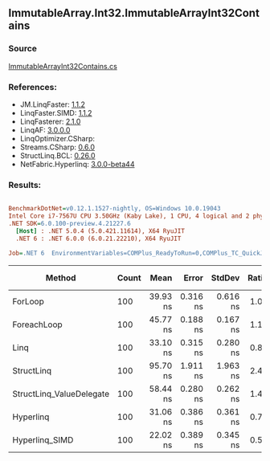 ﻿## ImmutableArray.Int32.ImmutableArrayInt32Contains

### Source
[ImmutableArrayInt32Contains.cs](../LinqBenchmarks/ImmutableArray/Int32/ImmutableArrayInt32Contains.cs)

### References:
- JM.LinqFaster: [1.1.2](https://www.nuget.org/packages/JM.LinqFaster/1.1.2)
- LinqFaster.SIMD: [1.1.2](https://www.nuget.org/packages/LinqFaster.SIMD/1.0.3)
- LinqFasterer: [2.1.0](https://www.nuget.org/packages/LinqFasterer/2.1.0)
- LinqAF: [3.0.0.0](https://www.nuget.org/packages/LinqAF/3.0.0.0)
- LinqOptimizer.CSharp: [](https://www.nuget.org/packages/LinqOptimizer.CSharp/)
- Streams.CSharp: [0.6.0](https://www.nuget.org/packages/Streams.CSharp/0.6.0)
- StructLinq.BCL: [0.26.0](https://www.nuget.org/packages/StructLinq/0.26.0)
- NetFabric.Hyperlinq: [3.0.0-beta44](https://www.nuget.org/packages/NetFabric.Hyperlinq/3.0.0-beta44)

### Results:
``` ini

BenchmarkDotNet=v0.12.1.1527-nightly, OS=Windows 10.0.19043
Intel Core i7-7567U CPU 3.50GHz (Kaby Lake), 1 CPU, 4 logical and 2 physical cores
.NET SDK=6.0.100-preview.4.21227.6
  [Host] : .NET 5.0.4 (5.0.421.11614), X64 RyuJIT
  .NET 6 : .NET 6.0.0 (6.0.21.22210), X64 RyuJIT

Job=.NET 6  EnvironmentVariables=COMPlus_ReadyToRun=0,COMPlus_TC_QuickJitForLoops=1,COMPlus_TieredPGO=1  Runtime=.NET 6.0  

```
|                   Method | Count |     Mean |    Error |   StdDev | Ratio | RatioSD |  Gen 0 | Gen 1 | Gen 2 | Allocated |
|------------------------- |------ |---------:|---------:|---------:|------:|--------:|-------:|------:|------:|----------:|
|                  ForLoop |   100 | 39.93 ns | 0.316 ns | 0.616 ns |  1.00 |    0.00 |      - |     - |     - |         - |
|              ForeachLoop |   100 | 45.77 ns | 0.188 ns | 0.167 ns |  1.15 |    0.03 |      - |     - |     - |         - |
|                     Linq |   100 | 33.10 ns | 0.315 ns | 0.280 ns |  0.83 |    0.02 |      - |     - |     - |         - |
|               StructLinq |   100 | 95.70 ns | 1.911 ns | 1.963 ns |  2.40 |    0.07 | 0.0153 |     - |     - |      32 B |
| StructLinq_ValueDelegate |   100 | 58.44 ns | 0.280 ns | 0.262 ns |  1.46 |    0.03 |      - |     - |     - |         - |
|                Hyperlinq |   100 | 31.06 ns | 0.386 ns | 0.361 ns |  0.78 |    0.02 |      - |     - |     - |         - |
|           Hyperlinq_SIMD |   100 | 22.02 ns | 0.389 ns | 0.345 ns |  0.55 |    0.02 |      - |     - |     - |         - |
